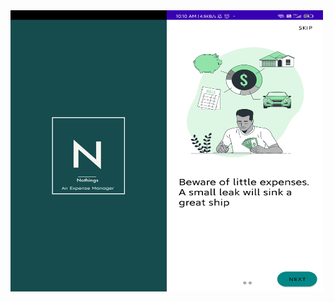 <div style="display: flex; flex-direction: row;">
    <img src="https://github.com/rt-karthi/Nothings-AnExpenseManager/blob/main/Screenshot/Screenshot_2023-04-21-10-10-40-705_com.example.nothings.jpg" alt="Screenshot 1" width="250" height="450">
    <img src="https://github.com/rt-karthi/Nothings-AnExpenseManager/blob/main/Screenshot/Screenshot_2023-04-21-10-10-44-167_com.example.nothings.jpg" alt="Screenshot 2" width="250" height="450">
</div>
